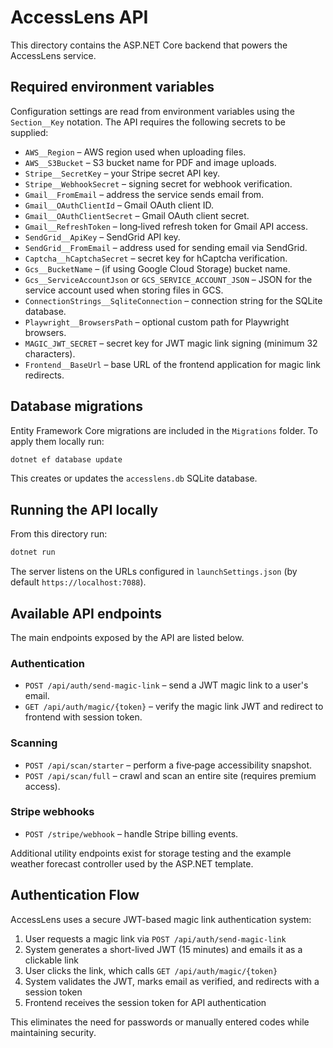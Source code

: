 # AccessLens API

This directory contains the ASP.NET Core backend that powers the AccessLens service.

## Required environment variables

Configuration settings are read from environment variables using the `Section__Key` notation. The API requires the following secrets to be supplied:

- `AWS__Region` – AWS region used when uploading files.
- `AWS__S3Bucket` – S3 bucket name for PDF and image uploads.
- `Stripe__SecretKey` – your Stripe secret API key.
- `Stripe__WebhookSecret` – signing secret for webhook verification.
- `Gmail__FromEmail` – address the service sends email from.
- `Gmail__OAuthClientId` – Gmail OAuth client ID.
- `Gmail__OAuthClientSecret` – Gmail OAuth client secret.
- `Gmail__RefreshToken` – long‑lived refresh token for Gmail API access.
- `SendGrid__ApiKey` – SendGrid API key.
- `SendGrid__FromEmail` – address used for sending email via SendGrid.
- `Captcha__hCaptchaSecret` – secret key for hCaptcha verification.
- `Gcs__BucketName` – (if using Google Cloud Storage) bucket name.
- `Gcs__ServiceAccountJson` or `GCS_SERVICE_ACCOUNT_JSON` – JSON for the service account used when storing files in GCS.
- `ConnectionStrings__SqliteConnection` – connection string for the SQLite database.
- `Playwright__BrowsersPath` – optional custom path for Playwright browsers.
- `MAGIC_JWT_SECRET` – secret key for JWT magic link signing (minimum 32 characters).
- `Frontend__BaseUrl` – base URL of the frontend application for magic link redirects.

## Database migrations

Entity Framework Core migrations are included in the `Migrations` folder. To apply them locally run:

```bash
dotnet ef database update
```

This creates or updates the `accesslens.db` SQLite database.

## Running the API locally

From this directory run:

```bash
dotnet run
```

The server listens on the URLs configured in `launchSettings.json` (by default `https://localhost:7088`).

## Available API endpoints

The main endpoints exposed by the API are listed below.

### Authentication

- `POST /api/auth/send-magic-link` – send a JWT magic link to a user's email.
- `GET /api/auth/magic/{token}` – verify the magic link JWT and redirect to frontend with session token.

### Scanning

- `POST /api/scan/starter` – perform a five‑page accessibility snapshot.
- `POST /api/scan/full` – crawl and scan an entire site (requires premium access).

### Stripe webhooks

- `POST /stripe/webhook` – handle Stripe billing events.

Additional utility endpoints exist for storage testing and the example weather forecast controller used by the ASP.NET template.

## Authentication Flow

AccessLens uses a secure JWT-based magic link authentication system:

1. User requests a magic link via `POST /api/auth/send-magic-link`
2. System generates a short-lived JWT (15 minutes) and emails it as a clickable link
3. User clicks the link, which calls `GET /api/auth/magic/{token}`
4. System validates the JWT, marks email as verified, and redirects with a session token
5. Frontend receives the session token for API authentication

This eliminates the need for passwords or manually entered codes while maintaining security.